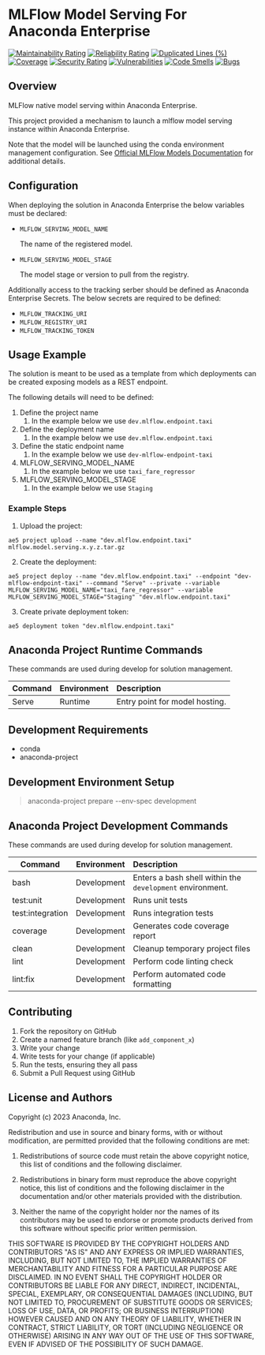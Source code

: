# MLFlow Model Serving For Anaconda Enterprise

[![Maintainability Rating](https://sonarcloud.io/api/project_badges/measure?project=shapeandshare_mlflow.model.serving&metric=sqale_rating)](https://sonarcloud.io/summary/new_code?id=shapeandshare_mlflow.model.serving)
[![Reliability Rating](https://sonarcloud.io/api/project_badges/measure?project=shapeandshare_mlflow.model.serving&metric=reliability_rating)](https://sonarcloud.io/summary/new_code?id=shapeandshare_mlflow.model.serving)
[![Duplicated Lines (%)](https://sonarcloud.io/api/project_badges/measure?project=shapeandshare_mlflow.model.serving&metric=duplicated_lines_density)](https://sonarcloud.io/summary/new_code?id=shapeandshare_mlflow.model.serving)
[![Coverage](https://sonarcloud.io/api/project_badges/measure?project=shapeandshare_mlflow.model.serving&metric=coverage)](https://sonarcloud.io/summary/new_code?id=shapeandshare_mlflow.model.serving)
[![Security Rating](https://sonarcloud.io/api/project_badges/measure?project=shapeandshare_mlflow.model.serving&metric=security_rating)](https://sonarcloud.io/summary/new_code?id=shapeandshare_mlflow.model.serving)
[![Vulnerabilities](https://sonarcloud.io/api/project_badges/measure?project=shapeandshare_mlflow.model.serving&metric=vulnerabilities)](https://sonarcloud.io/summary/new_code?id=shapeandshare_mlflow.model.serving)
[![Code Smells](https://sonarcloud.io/api/project_badges/measure?project=shapeandshare_mlflow.model.serving&metric=code_smells)](https://sonarcloud.io/summary/new_code?id=shapeandshare_mlflow.model.serving)
[![Bugs](https://sonarcloud.io/api/project_badges/measure?project=shapeandshare_mlflow.model.serving&metric=bugs)](https://sonarcloud.io/summary/new_code?id=shapeandshare_mlflow.model.serving)

Overview
--------
MLFlow native model serving within Anaconda Enterprise.

This project provided a mechanism to launch a mlflow model serving instance within Anaconda Enterprise.

Note that the model will be launched using the conda environment management configuration.  See [Official MLFlow Models Documentation](https://mlflow.org/docs/2.0.1/cli.html#mlflow-models) for additional details.

Configuration
--------
When deploying the solution in Anaconda Enterprise the below variables must be declared:
* `MLFLOW_SERVING_MODEL_NAME`
    
    The name of the registered model.

* `MLFLOW_SERVING_MODEL_STAGE`

    The model stage or version to pull from the registry.

Additionally access to the tracking serber should be defined as Anaconda Enterprise Secrets.  The below secrets are required to be defined:
* `MLFLOW_TRACKING_URI`
* `MLFLOW_REGISTRY_URI`
* `MLFLOW_TRACKING_TOKEN`

Usage Example
--------
The solution is meant to be used as a template from which deployments can be created exposing models as a REST endpoint.

The following details will need to be defined:
1. Define the project name
   1. In the example below we use `dev.mlflow.endpoint.taxi`
2. Define the deployment name
   1. In the example below we use `dev.mlflow.endpoint.taxi`
3. Define the static endpoint name
   1. In the example below we use `dev-mlflow-endpoint-taxi`
4. MLFLOW_SERVING_MODEL_NAME
   1. In the example below we use `taxi_fare_regressor`
5. MLFLOW_SERVING_MODEL_STAGE
   1. In the example below we use `Staging`

### Example Steps

1. Upload the project:
```text
ae5 project upload --name "dev.mlflow.endpoint.taxi" mlflow.model.serving.x.y.z.tar.gz
```

2. Create the deployment:

```text
ae5 project deploy --name "dev.mlflow.endpoint.taxi" --endpoint "dev-mlflow-endpoint-taxi" --command "Serve" --private --variable MLFLOW_SERVING_MODEL_NAME="taxi_fare_regressor" --variable MLFLOW_SERVING_MODEL_STAGE="Staging" "dev.mlflow.endpoint.taxi"
```

3. Create private deployment token:

```text
ae5 deployment token "dev.mlflow.endpoint.taxi"
```

Anaconda Project Runtime Commands
--------
These commands are used during develop for solution management.

| Command          | Environment | Description                    |
|------------------|-------------|:-------------------------------|
| Serve             | Runtime    | Entry point for model hosting. |

Development Requirements
--------
* conda
* anaconda-project

Development Environment Setup
--------
> anaconda-project prepare --env-spec development

Anaconda Project Development Commands
--------
These commands are used during develop for solution management.

| Command          | Environment  | Description                                               |
|------------------|--------------|:----------------------------------------------------------|
| bash             | Development  | Enters a bash shell within the `development` environment. |
| test:unit        | Development  | Runs unit tests                                           |
| test:integration | Development  | Runs integration tests                                    |
| coverage         | Development  | Generates code coverage report                            |
| clean            | Development  | Cleanup temporary project files                           |
| lint             | Development  | Perform code linting check                                |
| lint:fix         | Development  | Perform automated code formatting                         |

Contributing
------------
1. Fork the repository on GitHub
2. Create a named feature branch (like `add_component_x`)
3. Write your change
4. Write tests for your change (if applicable)
5. Run the tests, ensuring they all pass
6. Submit a Pull Request using GitHub

License and Authors
-------------------
Copyright (c) 2023 Anaconda, Inc.

Redistribution and use in source and binary forms, with or without
modification, are permitted provided that the following conditions are
met:

1. Redistributions of source code must retain the above copyright
notice, this list of conditions and the following disclaimer.

2. Redistributions in binary form must reproduce the above copyright
notice, this list of conditions and the following disclaimer in the
documentation and/or other materials provided with the distribution.

3. Neither the name of the copyright holder nor the names of its
contributors may be used to endorse or promote products derived from
this software without specific prior written permission.

THIS SOFTWARE IS PROVIDED BY THE COPYRIGHT HOLDERS AND CONTRIBUTORS "AS
IS" AND ANY EXPRESS OR IMPLIED WARRANTIES, INCLUDING, BUT NOT LIMITED
TO, THE IMPLIED WARRANTIES OF MERCHANTABILITY AND FITNESS FOR A
PARTICULAR PURPOSE ARE DISCLAIMED. IN NO EVENT SHALL THE COPYRIGHT
HOLDER OR CONTRIBUTORS BE LIABLE FOR ANY DIRECT, INDIRECT, INCIDENTAL,
SPECIAL, EXEMPLARY, OR CONSEQUENTIAL DAMAGES (INCLUDING, BUT NOT LIMITED
TO, PROCUREMENT OF SUBSTITUTE GOODS OR SERVICES; LOSS OF USE, DATA, OR
PROFITS; OR BUSINESS INTERRUPTION) HOWEVER CAUSED AND ON ANY THEORY OF
LIABILITY, WHETHER IN CONTRACT, STRICT LIABILITY, OR TORT (INCLUDING
NEGLIGENCE OR OTHERWISE) ARISING IN ANY WAY OUT OF THE USE OF THIS
SOFTWARE, EVEN IF ADVISED OF THE POSSIBILITY OF SUCH DAMAGE.
